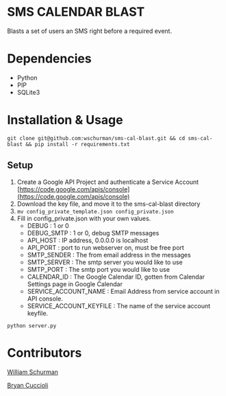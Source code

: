 SMS CALENDAR BLAST
========

Blasts a set of users an SMS right before a required event.

Dependencies
============

* Python
* PIP
* SQLite3

Installation & Usage
====================

```shell
git clone git@github.com:wschurman/sms-cal-blast.git && cd sms-cal-blast && pip install -r requirements.txt
```

Setup
-----

1. Create a Google API Project and authenticate a Service Account
   [https://code.google.com/apis/console](https://code.google.com/apis/console)
2. Download the key file, and move it to the sms-cal-blast directory
3.  ```mv config_private_template.json config_private.json```
4. Fill in config_private.json with your own values.
    - DEBUG : 1 or 0
    - DEBUG_SMTP : 1 or 0, debug SMTP messages
    - API_HOST : IP address, 0.0.0.0 is localhost
    - API_PORT : port to run webserver on, must be free port
    - SMTP_SENDER : The from email address in the messages
    - SMTP_SERVER : The smtp server you would like to use
    - SMTP_PORT : The smtp port you would like to use
    - CALENDAR_ID : The Google Calendar ID, gotten from Calendar Settings page in Google Calendar
    - SERVICE_ACCOUNT_NAME : Email Address from service account in API console.
    - SERVICE_ACCOUNT_KEYFILE : The name of the service account keyfile.

```shell
python server.py
```

Contributors
=============

[William Schurman](https://github.com/wschurman)

[Bryan Cuccioli](https://github.com/bcuccioli)
